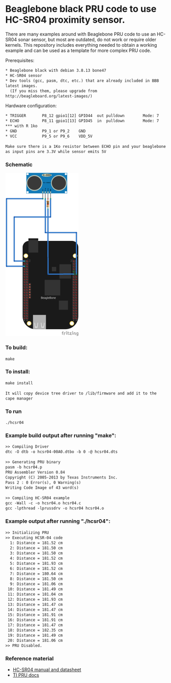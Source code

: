 
Beaglebone black PRU code to use HC-SR04 proximity sensor.
===

There are many examples around with Beaglebone PRU code to use an HC-SR04 sonar sensor, but most are outdated, do not work or require older kernels. 
This repository includes everything needed to obtain a working example and can be used as a template for more complex PRU code.

Prerequisites:

	* Beaglebone black with debian 3.8.13 bone47
	* HC-SR04 sensor
	* Dev tools (gcc, pasm, dtc, etc.) that are already included in BBB latest images.
	  (If you miss them, please upgrade from http://beagleboard.org/latest-images/)

Hardware configuration:

	* TRIGGER		P8_12 gpio1[12] GPIO44	out	pulldown		Mode: 7 
	* ECHO			P8_11 gpio1[13] GPIO45	in	pulldown		Mode: 7 *** with R 1ko
	* GND			P9_1 or P9_2	GND
	* VCC			P9_5 or P9_6	VDD_5V
	
	Make sure there is a 1Ko resistor between ECHO pin and your beaglebone
	as input pins are 3.3V while sensor emits 5V

### Schematic
	
![Schematic](hc-sr04.png?raw=true)

### To build:

	make
	
### To install:

	make install
	
	It will copy device tree driver to /lib/firmware and add it to the cape manager
	
### To run

	./hcsr04

### Example build output after running "make":

	>> Compiling Driver
	dtc -O dtb -o hcsr04-00A0.dtbo -b 0 -@ hcsr04.dts
	
	>> Generating PRU binary
	pasm -b hcsr04.p
	PRU Assembler Version 0.84
	Copyright (C) 2005-2013 by Texas Instruments Inc.
	Pass 2 : 0 Error(s), 0 Warning(s)
	Writing Code Image of 43 word(s)
	
	>> Compiling HC-SR04 example
	gcc -Wall -c -o hcsr04.o hcsr04.c
	gcc -lpthread -lprussdrv -o hcsr04 hcsr04.o


### Example output after running "./hcsr04":

	>> Initializing PRU
	>> Executing HCSR-04 code
	  1: Distance = 181.52 cm
	  2: Distance = 181.50 cm
	  3: Distance = 181.50 cm
	  4: Distance = 181.52 cm
	  5: Distance = 181.93 cm
	  6: Distance = 181.52 cm
	  7: Distance = 180.64 cm
	  8: Distance = 181.50 cm
	  9: Distance = 181.06 cm
	 10: Distance = 181.49 cm
	 11: Distance = 181.04 cm
	 12: Distance = 181.93 cm
	 13: Distance = 181.47 cm
	 14: Distance = 181.47 cm
	 15: Distance = 181.91 cm
	 16: Distance = 181.91 cm
	 17: Distance = 181.47 cm
	 18: Distance = 182.35 cm
	 19: Distance = 181.49 cm
	 20: Distance = 181.06 cm
	>> PRU Disabled.

### Reference material

- [HC-SR04 manual and datasheet](http://www.cytron.com.my/viewProduct.php?pcode=SN-HC-SR04&name=Ultrasonic%20Ranging%20Module)
- [TI PRU docs](http://processors.wiki.ti.com/index.php/Programmable_Realtime_Unit_Software_Development)
